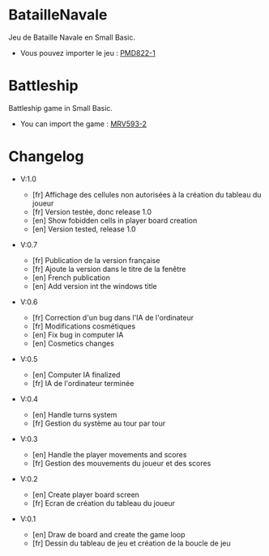 # BatailleNavale

Jeu de Bataille Navale en Small Basic.

- Vous pouvez importer le jeu : [PMD822-1](http://smallbasic.com/program/?PMD822-1)

# Battleship

Battleship game in Small Basic.

- You can import the game : [MRV593-2](http://smallbasic.com/program/?MRV593-2)

# Changelog

- V:1.0
	- [fr] Affichage des cellules non autorisées à la création du tableau du joueur
	- [fr] Version testée, donc release 1.0
	- [en] Show fobidden cells in player board creation
	- [en] Version tested, release 1.0

- V:0.7
	- [fr] Publication de la version française
	- [fr] Ajoute la version dans le titre de la fenêtre
	- [en] French publication
	- [en] Add version int the windows title


- V:0.6
	- [fr] Correction d'un bug dans l'IA de l'ordinateur
	- [fr] Modifications cosmétiques
	- [en] Fix bug in computer IA
	- [en] Cosmetics changes


- V:0.5
	- [en] Computer IA finalized
	- [fr] IA de l'ordinateur terminée


- V:0.4
	- [en] Handle turns system
	- [fr] Gestion du système au tour par tour


- V:0.3
	- [en] Handle the player movements and scores
	- [fr] Gestion des mouvements du joueur et des scores


- V:0.2
	- [en] Create player board screen
	- [fr] Ecran de création du tableau du joueur


- V:0.1
	- [en] Draw de board and create the game loop
	- [fr] Dessin du tableau de jeu et création de la boucle de jeu


